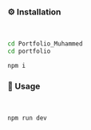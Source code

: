 ﻿### ⚙️ Installation

<br/>

```bash
cd Portfolio_Muhammed
cd portfolio

npm i
```

### 🚀 Usage

<br/>

```js
npm run dev
```

